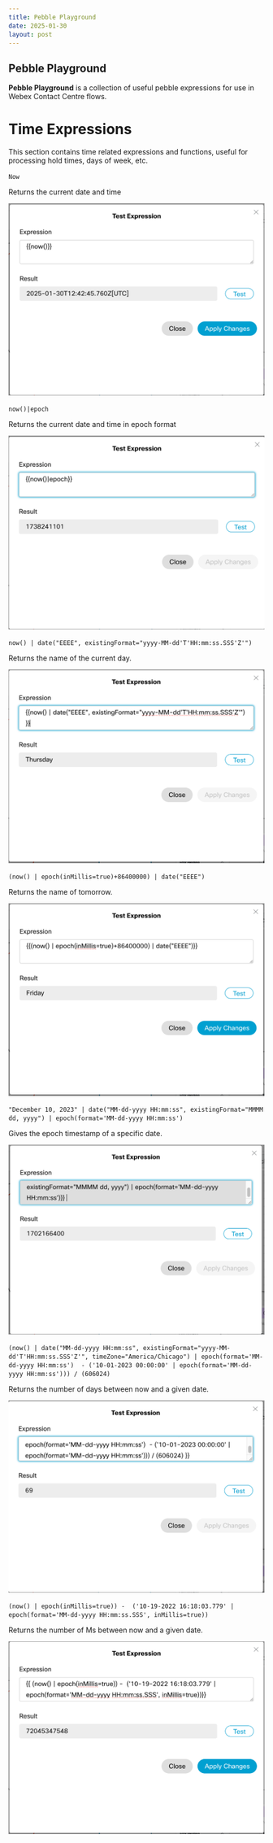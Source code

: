 ```yaml
---
title: Pebble Playground
date: 2025-01-30
layout: post
---
```


## Pebble Playground

**Pebble Playground** is a collection of useful pebble expressions for use in Webex Contact Centre flows.

# Time Expressions

This section contains time related expressions and functions, useful for processing hold times, days of week, etc.

`Now`

Returns the current date and time

![Now()](../assets/images/Pebbleplayground/now.png)

`now()|epoch`

Returns the current date and time in epoch format

![Now() in Epoch](../assets/images/Pebbleplayground/NowEpoch.png)

`now() | date("EEEE", existingFormat="yyyy-MM-dd'T'HH:mm:ss.SSS'Z'")`

Returns the name of the current day.

![Current Day](../assets/images/Pebbleplayground/currentday.png)

`(now() | epoch(inMillis=true)+86400000) | date("EEEE")`

Returns the name of tomorrow.

![Tomorrow](../assets/images/Pebbleplayground/Tomorrow.png)

`"December 10, 2023" | date("MM-dd-yyyy HH:mm:ss", existingFormat="MMMM dd, yyyy") | epoch(format='MM-dd-yyyy HH:mm:ss')`

Gives the epoch timestamp of a specific date.

![Epoch Of Date](../assets/images/Pebbleplayground/epochofdate.png)

`(now() | date("MM-dd-yyyy HH:mm:ss", existingFormat="yyyy-MM-dd'T'HH:mm:ss.SSS'Z'", timeZone="America/Chicago") | epoch(format='MM-dd-yyyy HH:mm:ss')  - ('10-01-2023 00:00:00' | epoch(format='MM-dd-yyyy HH:mm:ss'))) / (606024)`

Returns the number of days between now and a given date.

![Days Between Dates](../assets/images/Pebbleplayground/daysbetween.png)

`(now() | epoch(inMillis=true)) -  ('10-19-2022 16:18:03.779' | epoch(format='MM-dd-yyyy HH:mm:ss.SSS', inMillis=true))`

Returns the number of Ms between now and a given date.

![Ms Between Now and date](../assets/images/Pebbleplayground/msbetweendate.png)
